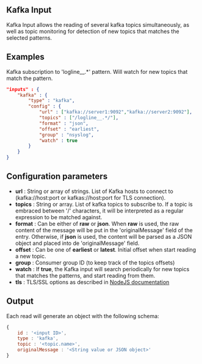 ## Kafka Input

Kafka Input allows the reading of several kafka topics simultaneously, as well as topic monitoring for detection of new topics that matches the selected patterns.

## Examples

Kafka subscription to 'logline__.\*' pattern. Will watch for new topics that match the pattern.
```json
"inputs" : {
	"kafka" : {
		"type" : "kafka",
		"config" : {
			"url" : ["kafka://server1:9092","kafka://server2:9092"],
			"topics" : ["/logline__.*/"],
			"format" : "json",
			"offset" : "earliest",
			"group" : "nsyslog",
			"watch" : true
		}
	}
}
```

## Configuration parameters
* **url** : String or array of strings. List of Kafka hosts to connect to (kafka://host:port or kafkas://host:port for TLS connection).
* **topics** : String or array. List of kafka topics to subscribe to. If a topic is embraced between '/' characters, it will
be interpreted as a regular expression to be matched against.
* **format** : Can be either of **raw** or **json**. When **raw** is used, the raw content of the message will be put in the 'originalMessage' field of the entry. Otherwise, if **json** is used, the content will be parsed as a JSON object and placed into de 'originalMessage' field.
* **offset** : Can be one of **earliest** or **latest**. Initial offset when start reading a new topic.
* **group** : Consumer group ID (to keep track of the topics offsets)
* **watch** : If **true**, the Kafka input will search periodically for new topics that matches the patterns, and start reading from them.
* **tls** : TLS/SSL options as described in [NodeJS documentation](https://nodejs.org/api/tls.html#tls_tls_createsecurecontext_options)

## Output
Each read will generate an object with the following schema:
```javascript
{
	id : '<input ID>',
	type : 'kafka',
	topic : '<topic.name>',
	originalMessage : '<String value or JSON object>'
}
```
